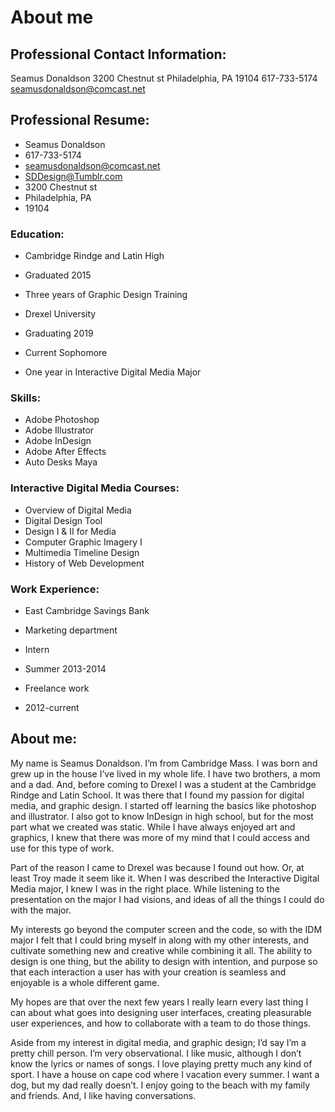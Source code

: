 # About me
## Professional Contact Information:

Seamus Donaldson
3200 Chestnut st
Philadelphia, PA 19104
617-733-5174
seamusdonaldson@comcast.net

## Professional Resume: 

* Seamus Donaldson
* 617-733-5174
* seamusdonaldson@comcast.net
* SDDesign@Tumblr.com
* 3200 Chestnut st
* Philadelphia, PA 
* 19104

### Education:

* Cambridge Rindge and Latin High
* Graduated 2015
* Three years of Graphic Design Training

* Drexel University 
* Graduating 2019
* Current Sophomore
* One year in Interactive Digital Media Major

### Skills:

* Adobe Photoshop
* Adobe Illustrator
* Adobe InDesign
* Adobe After Effects
* Auto Desks Maya

### Interactive Digital Media Courses:

* Overview of Digital Media
* Digital Design Tool
* Design I & II for Media 
* Computer Graphic Imagery I
* Multimedia Timeline Design
* History of Web Development 

### Work Experience:

* East Cambridge Savings Bank
* Marketing department 
* Intern
* Summer 2013-2014

* Freelance work
* 2012-current 

## About me:

My name is Seamus Donaldson. I’m from Cambridge Mass. I was born and grew up in the house I’ve lived in 
my whole life. I have two brothers, a mom and a dad. And, before coming to Drexel I was a student at the 
Cambridge Rindge and Latin School. It was there that I found my passion for digital media, 
and graphic design. I started off learning the basics like photoshop and illustrator. 
I also got to know InDesign in high school, but for the most part what we created was static. 
While I have always enjoyed art and graphics, I knew that there was more of my mind that 
I could access and use for this type of work. 

Part of the reason I came to Drexel was because I found out how. Or, at least Troy made it seem like it. 
When I was described the Interactive Digital Media major, I knew I was in the right place. While listening 
to the presentation on the major I had visions, and ideas of all the things I could do with the major. 

My interests go beyond the computer screen and the code, so with the IDM major I felt that I could bring
myself in along with my other interests, and cultivate something new and creative while combining it all. 
The ability to design is one thing, but the ability to design with intention, and purpose so that each 
interaction a user has with your creation is seamless and enjoyable is a whole different game. 

My hopes are that over the next few years I really learn every last thing I can about what goes 
into designing user interfaces, creating pleasurable user experiences, and how to collaborate with 
a team to do those things. 

Aside from my interest in digital media, and graphic design; I’d say I’m a pretty chill person. 
I’m very observational. I like music, although I don’t know the lyrics or names of songs. I love 
playing pretty much any kind of sport. I have a house on cape cod where I vacation every summer. 
I want a dog, but my dad really doesn’t. I enjoy going to the beach with my family and friends. 
And, I like having conversations.    
